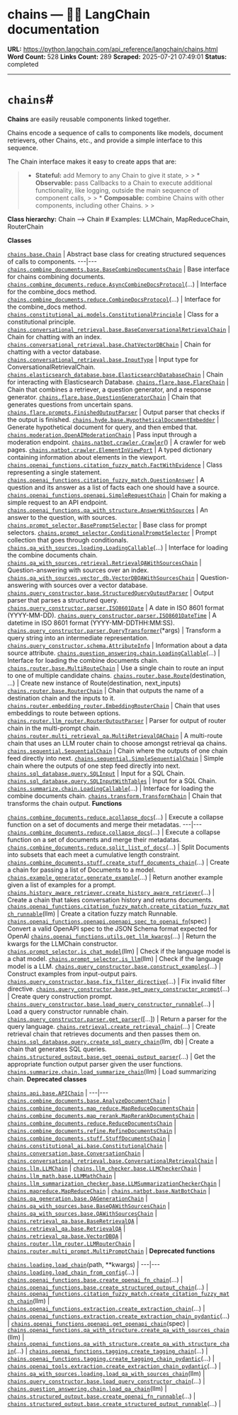 # chains — 🦜🔗 LangChain  documentation

**URL:** https://python.langchain.com/api_reference/langchain/chains.html
**Word Count:** 528
**Links Count:** 289
**Scraped:** 2025-07-21 07:49:01
**Status:** completed

---

# `chains`\#

**Chains** are easily reusable components linked together.

Chains encode a sequence of calls to components like models, document retrievers, other Chains, etc., and provide a simple interface to this sequence.

The Chain interface makes it easy to create apps that are:

>   * **Stateful:** add Memory to any Chain to give it state, >  >   * **Observable:** pass Callbacks to a Chain to execute additional functionality, like logging, outside the main sequence of component calls, >  >   * **Composable:** combine Chains with other components, including other Chains. >  > 

**Class hierarchy:**               Chain --> <name>Chain  # Examples: LLMChain, MapReduceChain, RouterChain     

**Classes**

[`chains.base.Chain`](https://python.langchain.com/api_reference/langchain/chains/langchain.chains.base.Chain.html#langchain.chains.base.Chain "langchain.chains.base.Chain") | Abstract base class for creating structured sequences of calls to components.   ---|---   [`chains.combine_documents.base.BaseCombineDocumentsChain`](https://python.langchain.com/api_reference/langchain/chains/langchain.chains.combine_documents.base.BaseCombineDocumentsChain.html#langchain.chains.combine_documents.base.BaseCombineDocumentsChain "langchain.chains.combine_documents.base.BaseCombineDocumentsChain") | Base interface for chains combining documents.   [`chains.combine_documents.reduce.AsyncCombineDocsProtocol`](https://python.langchain.com/api_reference/langchain/chains/langchain.chains.combine_documents.reduce.AsyncCombineDocsProtocol.html#langchain.chains.combine_documents.reduce.AsyncCombineDocsProtocol "langchain.chains.combine_documents.reduce.AsyncCombineDocsProtocol")\(...\) | Interface for the combine\_docs method.   [`chains.combine_documents.reduce.CombineDocsProtocol`](https://python.langchain.com/api_reference/langchain/chains/langchain.chains.combine_documents.reduce.CombineDocsProtocol.html#langchain.chains.combine_documents.reduce.CombineDocsProtocol "langchain.chains.combine_documents.reduce.CombineDocsProtocol")\(...\) | Interface for the combine\_docs method.   [`chains.constitutional_ai.models.ConstitutionalPrinciple`](https://python.langchain.com/api_reference/langchain/chains/langchain.chains.constitutional_ai.models.ConstitutionalPrinciple.html#langchain.chains.constitutional_ai.models.ConstitutionalPrinciple "langchain.chains.constitutional_ai.models.ConstitutionalPrinciple") | Class for a constitutional principle.   [`chains.conversational_retrieval.base.BaseConversationalRetrievalChain`](https://python.langchain.com/api_reference/langchain/chains/langchain.chains.conversational_retrieval.base.BaseConversationalRetrievalChain.html#langchain.chains.conversational_retrieval.base.BaseConversationalRetrievalChain "langchain.chains.conversational_retrieval.base.BaseConversationalRetrievalChain") | Chain for chatting with an index.   [`chains.conversational_retrieval.base.ChatVectorDBChain`](https://python.langchain.com/api_reference/langchain/chains/langchain.chains.conversational_retrieval.base.ChatVectorDBChain.html#langchain.chains.conversational_retrieval.base.ChatVectorDBChain "langchain.chains.conversational_retrieval.base.ChatVectorDBChain") | Chain for chatting with a vector database.   [`chains.conversational_retrieval.base.InputType`](https://python.langchain.com/api_reference/langchain/chains/langchain.chains.conversational_retrieval.base.InputType.html#langchain.chains.conversational_retrieval.base.InputType "langchain.chains.conversational_retrieval.base.InputType") | Input type for ConversationalRetrievalChain.   [`chains.elasticsearch_database.base.ElasticsearchDatabaseChain`](https://python.langchain.com/api_reference/langchain/chains/langchain.chains.elasticsearch_database.base.ElasticsearchDatabaseChain.html#langchain.chains.elasticsearch_database.base.ElasticsearchDatabaseChain "langchain.chains.elasticsearch_database.base.ElasticsearchDatabaseChain") | Chain for interacting with Elasticsearch Database.   [`chains.flare.base.FlareChain`](https://python.langchain.com/api_reference/langchain/chains/langchain.chains.flare.base.FlareChain.html#langchain.chains.flare.base.FlareChain "langchain.chains.flare.base.FlareChain") | Chain that combines a retriever, a question generator, and a response generator.   [`chains.flare.base.QuestionGeneratorChain`](https://python.langchain.com/api_reference/langchain/chains/langchain.chains.flare.base.QuestionGeneratorChain.html#langchain.chains.flare.base.QuestionGeneratorChain "langchain.chains.flare.base.QuestionGeneratorChain") | Chain that generates questions from uncertain spans.   [`chains.flare.prompts.FinishedOutputParser`](https://python.langchain.com/api_reference/langchain/chains/langchain.chains.flare.prompts.FinishedOutputParser.html#langchain.chains.flare.prompts.FinishedOutputParser "langchain.chains.flare.prompts.FinishedOutputParser") | Output parser that checks if the output is finished.   [`chains.hyde.base.HypotheticalDocumentEmbedder`](https://python.langchain.com/api_reference/langchain/chains/langchain.chains.hyde.base.HypotheticalDocumentEmbedder.html#langchain.chains.hyde.base.HypotheticalDocumentEmbedder "langchain.chains.hyde.base.HypotheticalDocumentEmbedder") | Generate hypothetical document for query, and then embed that.   [`chains.moderation.OpenAIModerationChain`](https://python.langchain.com/api_reference/langchain/chains/langchain.chains.moderation.OpenAIModerationChain.html#langchain.chains.moderation.OpenAIModerationChain "langchain.chains.moderation.OpenAIModerationChain") | Pass input through a moderation endpoint.   [`chains.natbot.crawler.Crawler`](https://python.langchain.com/api_reference/langchain/chains/langchain.chains.natbot.crawler.Crawler.html#langchain.chains.natbot.crawler.Crawler "langchain.chains.natbot.crawler.Crawler")\(\) | A crawler for web pages.   [`chains.natbot.crawler.ElementInViewPort`](https://python.langchain.com/api_reference/langchain/chains/langchain.chains.natbot.crawler.ElementInViewPort.html#langchain.chains.natbot.crawler.ElementInViewPort "langchain.chains.natbot.crawler.ElementInViewPort") | A typed dictionary containing information about elements in the viewport.   [`chains.openai_functions.citation_fuzzy_match.FactWithEvidence`](https://python.langchain.com/api_reference/langchain/chains/langchain.chains.openai_functions.citation_fuzzy_match.FactWithEvidence.html#langchain.chains.openai_functions.citation_fuzzy_match.FactWithEvidence "langchain.chains.openai_functions.citation_fuzzy_match.FactWithEvidence") | Class representing a single statement.   [`chains.openai_functions.citation_fuzzy_match.QuestionAnswer`](https://python.langchain.com/api_reference/langchain/chains/langchain.chains.openai_functions.citation_fuzzy_match.QuestionAnswer.html#langchain.chains.openai_functions.citation_fuzzy_match.QuestionAnswer "langchain.chains.openai_functions.citation_fuzzy_match.QuestionAnswer") | A question and its answer as a list of facts each one should have a source.   [`chains.openai_functions.openapi.SimpleRequestChain`](https://python.langchain.com/api_reference/langchain/chains/langchain.chains.openai_functions.openapi.SimpleRequestChain.html#langchain.chains.openai_functions.openapi.SimpleRequestChain "langchain.chains.openai_functions.openapi.SimpleRequestChain") | Chain for making a simple request to an API endpoint.   [`chains.openai_functions.qa_with_structure.AnswerWithSources`](https://python.langchain.com/api_reference/langchain/chains/langchain.chains.openai_functions.qa_with_structure.AnswerWithSources.html#langchain.chains.openai_functions.qa_with_structure.AnswerWithSources "langchain.chains.openai_functions.qa_with_structure.AnswerWithSources") | An answer to the question, with sources.   [`chains.prompt_selector.BasePromptSelector`](https://python.langchain.com/api_reference/langchain/chains/langchain.chains.prompt_selector.BasePromptSelector.html#langchain.chains.prompt_selector.BasePromptSelector "langchain.chains.prompt_selector.BasePromptSelector") | Base class for prompt selectors.   [`chains.prompt_selector.ConditionalPromptSelector`](https://python.langchain.com/api_reference/langchain/chains/langchain.chains.prompt_selector.ConditionalPromptSelector.html#langchain.chains.prompt_selector.ConditionalPromptSelector "langchain.chains.prompt_selector.ConditionalPromptSelector") | Prompt collection that goes through conditionals.   [`chains.qa_with_sources.loading.LoadingCallable`](https://python.langchain.com/api_reference/langchain/chains/langchain.chains.qa_with_sources.loading.LoadingCallable.html#langchain.chains.qa_with_sources.loading.LoadingCallable "langchain.chains.qa_with_sources.loading.LoadingCallable")\(...\) | Interface for loading the combine documents chain.   [`chains.qa_with_sources.retrieval.RetrievalQAWithSourcesChain`](https://python.langchain.com/api_reference/langchain/chains/langchain.chains.qa_with_sources.retrieval.RetrievalQAWithSourcesChain.html#langchain.chains.qa_with_sources.retrieval.RetrievalQAWithSourcesChain "langchain.chains.qa_with_sources.retrieval.RetrievalQAWithSourcesChain") | Question-answering with sources over an index.   [`chains.qa_with_sources.vector_db.VectorDBQAWithSourcesChain`](https://python.langchain.com/api_reference/langchain/chains/langchain.chains.qa_with_sources.vector_db.VectorDBQAWithSourcesChain.html#langchain.chains.qa_with_sources.vector_db.VectorDBQAWithSourcesChain "langchain.chains.qa_with_sources.vector_db.VectorDBQAWithSourcesChain") | Question-answering with sources over a vector database.   [`chains.query_constructor.base.StructuredQueryOutputParser`](https://python.langchain.com/api_reference/langchain/chains/langchain.chains.query_constructor.base.StructuredQueryOutputParser.html#langchain.chains.query_constructor.base.StructuredQueryOutputParser "langchain.chains.query_constructor.base.StructuredQueryOutputParser") | Output parser that parses a structured query.   [`chains.query_constructor.parser.ISO8601Date`](https://python.langchain.com/api_reference/langchain/chains/langchain.chains.query_constructor.parser.ISO8601Date.html#langchain.chains.query_constructor.parser.ISO8601Date "langchain.chains.query_constructor.parser.ISO8601Date") | A date in ISO 8601 format \(YYYY-MM-DD\).   [`chains.query_constructor.parser.ISO8601DateTime`](https://python.langchain.com/api_reference/langchain/chains/langchain.chains.query_constructor.parser.ISO8601DateTime.html#langchain.chains.query_constructor.parser.ISO8601DateTime "langchain.chains.query_constructor.parser.ISO8601DateTime") | A datetime in ISO 8601 format \(YYYY-MM-DDTHH:MM:SS\).   [`chains.query_constructor.parser.QueryTransformer`](https://python.langchain.com/api_reference/langchain/chains/langchain.chains.query_constructor.parser.QueryTransformer.html#langchain.chains.query_constructor.parser.QueryTransformer "langchain.chains.query_constructor.parser.QueryTransformer")\(\*args\) | Transform a query string into an intermediate representation.   [`chains.query_constructor.schema.AttributeInfo`](https://python.langchain.com/api_reference/langchain/chains/langchain.chains.query_constructor.schema.AttributeInfo.html#langchain.chains.query_constructor.schema.AttributeInfo "langchain.chains.query_constructor.schema.AttributeInfo") | Information about a data source attribute.   [`chains.question_answering.chain.LoadingCallable`](https://python.langchain.com/api_reference/langchain/chains/langchain.chains.question_answering.chain.LoadingCallable.html#langchain.chains.question_answering.chain.LoadingCallable "langchain.chains.question_answering.chain.LoadingCallable")\(...\) | Interface for loading the combine documents chain.   [`chains.router.base.MultiRouteChain`](https://python.langchain.com/api_reference/langchain/chains/langchain.chains.router.base.MultiRouteChain.html#langchain.chains.router.base.MultiRouteChain "langchain.chains.router.base.MultiRouteChain") | Use a single chain to route an input to one of multiple candidate chains.   [`chains.router.base.Route`](https://python.langchain.com/api_reference/langchain/chains/langchain.chains.router.base.Route.html#langchain.chains.router.base.Route "langchain.chains.router.base.Route")\(destination, ...\) | Create new instance of Route\(destination, next\_inputs\)   [`chains.router.base.RouterChain`](https://python.langchain.com/api_reference/langchain/chains/langchain.chains.router.base.RouterChain.html#langchain.chains.router.base.RouterChain "langchain.chains.router.base.RouterChain") | Chain that outputs the name of a destination chain and the inputs to it.   [`chains.router.embedding_router.EmbeddingRouterChain`](https://python.langchain.com/api_reference/langchain/chains/langchain.chains.router.embedding_router.EmbeddingRouterChain.html#langchain.chains.router.embedding_router.EmbeddingRouterChain "langchain.chains.router.embedding_router.EmbeddingRouterChain") | Chain that uses embeddings to route between options.   [`chains.router.llm_router.RouterOutputParser`](https://python.langchain.com/api_reference/langchain/chains/langchain.chains.router.llm_router.RouterOutputParser.html#langchain.chains.router.llm_router.RouterOutputParser "langchain.chains.router.llm_router.RouterOutputParser") | Parser for output of router chain in the multi-prompt chain.   [`chains.router.multi_retrieval_qa.MultiRetrievalQAChain`](https://python.langchain.com/api_reference/langchain/chains/langchain.chains.router.multi_retrieval_qa.MultiRetrievalQAChain.html#langchain.chains.router.multi_retrieval_qa.MultiRetrievalQAChain "langchain.chains.router.multi_retrieval_qa.MultiRetrievalQAChain") | A multi-route chain that uses an LLM router chain to choose amongst retrieval qa chains.   [`chains.sequential.SequentialChain`](https://python.langchain.com/api_reference/langchain/chains/langchain.chains.sequential.SequentialChain.html#langchain.chains.sequential.SequentialChain "langchain.chains.sequential.SequentialChain") | Chain where the outputs of one chain feed directly into next.   [`chains.sequential.SimpleSequentialChain`](https://python.langchain.com/api_reference/langchain/chains/langchain.chains.sequential.SimpleSequentialChain.html#langchain.chains.sequential.SimpleSequentialChain "langchain.chains.sequential.SimpleSequentialChain") | Simple chain where the outputs of one step feed directly into next.   [`chains.sql_database.query.SQLInput`](https://python.langchain.com/api_reference/langchain/chains/langchain.chains.sql_database.query.SQLInput.html#langchain.chains.sql_database.query.SQLInput "langchain.chains.sql_database.query.SQLInput") | Input for a SQL Chain.   [`chains.sql_database.query.SQLInputWithTables`](https://python.langchain.com/api_reference/langchain/chains/langchain.chains.sql_database.query.SQLInputWithTables.html#langchain.chains.sql_database.query.SQLInputWithTables "langchain.chains.sql_database.query.SQLInputWithTables") | Input for a SQL Chain.   [`chains.summarize.chain.LoadingCallable`](https://python.langchain.com/api_reference/langchain/chains/langchain.chains.summarize.chain.LoadingCallable.html#langchain.chains.summarize.chain.LoadingCallable "langchain.chains.summarize.chain.LoadingCallable")\(...\) | Interface for loading the combine documents chain.   [`chains.transform.TransformChain`](https://python.langchain.com/api_reference/langchain/chains/langchain.chains.transform.TransformChain.html#langchain.chains.transform.TransformChain "langchain.chains.transform.TransformChain") | Chain that transforms the chain output.      **Functions**

[`chains.combine_documents.reduce.acollapse_docs`](https://python.langchain.com/api_reference/langchain/chains/langchain.chains.combine_documents.reduce.acollapse_docs.html#langchain.chains.combine_documents.reduce.acollapse_docs "langchain.chains.combine_documents.reduce.acollapse_docs")\(...\) | Execute a collapse function on a set of documents and merge their metadatas.   ---|---   [`chains.combine_documents.reduce.collapse_docs`](https://python.langchain.com/api_reference/langchain/chains/langchain.chains.combine_documents.reduce.collapse_docs.html#langchain.chains.combine_documents.reduce.collapse_docs "langchain.chains.combine_documents.reduce.collapse_docs")\(...\) | Execute a collapse function on a set of documents and merge their metadatas.   [`chains.combine_documents.reduce.split_list_of_docs`](https://python.langchain.com/api_reference/langchain/chains/langchain.chains.combine_documents.reduce.split_list_of_docs.html#langchain.chains.combine_documents.reduce.split_list_of_docs "langchain.chains.combine_documents.reduce.split_list_of_docs")\(...\) | Split Documents into subsets that each meet a cumulative length constraint.   [`chains.combine_documents.stuff.create_stuff_documents_chain`](https://python.langchain.com/api_reference/langchain/chains/langchain.chains.combine_documents.stuff.create_stuff_documents_chain.html#langchain.chains.combine_documents.stuff.create_stuff_documents_chain "langchain.chains.combine_documents.stuff.create_stuff_documents_chain")\(...\) | Create a chain for passing a list of Documents to a model.   [`chains.example_generator.generate_example`](https://python.langchain.com/api_reference/langchain/chains/langchain.chains.example_generator.generate_example.html#langchain.chains.example_generator.generate_example "langchain.chains.example_generator.generate_example")\(...\) | Return another example given a list of examples for a prompt.   [`chains.history_aware_retriever.create_history_aware_retriever`](https://python.langchain.com/api_reference/langchain/chains/langchain.chains.history_aware_retriever.create_history_aware_retriever.html#langchain.chains.history_aware_retriever.create_history_aware_retriever "langchain.chains.history_aware_retriever.create_history_aware_retriever")\(...\) | Create a chain that takes conversation history and returns documents.   [`chains.openai_functions.citation_fuzzy_match.create_citation_fuzzy_match_runnable`](https://python.langchain.com/api_reference/langchain/chains/langchain.chains.openai_functions.citation_fuzzy_match.create_citation_fuzzy_match_runnable.html#langchain.chains.openai_functions.citation_fuzzy_match.create_citation_fuzzy_match_runnable "langchain.chains.openai_functions.citation_fuzzy_match.create_citation_fuzzy_match_runnable")\(llm\) | Create a citation fuzzy match Runnable.   [`chains.openai_functions.openapi.openapi_spec_to_openai_fn`](https://python.langchain.com/api_reference/langchain/chains/langchain.chains.openai_functions.openapi.openapi_spec_to_openai_fn.html#langchain.chains.openai_functions.openapi.openapi_spec_to_openai_fn "langchain.chains.openai_functions.openapi.openapi_spec_to_openai_fn")\(spec\) | Convert a valid OpenAPI spec to the JSON Schema format expected for OpenAI   [`chains.openai_functions.utils.get_llm_kwargs`](https://python.langchain.com/api_reference/langchain/chains/langchain.chains.openai_functions.utils.get_llm_kwargs.html#langchain.chains.openai_functions.utils.get_llm_kwargs "langchain.chains.openai_functions.utils.get_llm_kwargs")\(...\) | Return the kwargs for the LLMChain constructor.   [`chains.prompt_selector.is_chat_model`](https://python.langchain.com/api_reference/langchain/chains/langchain.chains.prompt_selector.is_chat_model.html#langchain.chains.prompt_selector.is_chat_model "langchain.chains.prompt_selector.is_chat_model")\(llm\) | Check if the language model is a chat model.   [`chains.prompt_selector.is_llm`](https://python.langchain.com/api_reference/langchain/chains/langchain.chains.prompt_selector.is_llm.html#langchain.chains.prompt_selector.is_llm "langchain.chains.prompt_selector.is_llm")\(llm\) | Check if the language model is a LLM.   [`chains.query_constructor.base.construct_examples`](https://python.langchain.com/api_reference/langchain/chains/langchain.chains.query_constructor.base.construct_examples.html#langchain.chains.query_constructor.base.construct_examples "langchain.chains.query_constructor.base.construct_examples")\(...\) | Construct examples from input-output pairs.   [`chains.query_constructor.base.fix_filter_directive`](https://python.langchain.com/api_reference/langchain/chains/langchain.chains.query_constructor.base.fix_filter_directive.html#langchain.chains.query_constructor.base.fix_filter_directive "langchain.chains.query_constructor.base.fix_filter_directive")\(...\) | Fix invalid filter directive.   [`chains.query_constructor.base.get_query_constructor_prompt`](https://python.langchain.com/api_reference/langchain/chains/langchain.chains.query_constructor.base.get_query_constructor_prompt.html#langchain.chains.query_constructor.base.get_query_constructor_prompt "langchain.chains.query_constructor.base.get_query_constructor_prompt")\(...\) | Create query construction prompt.   [`chains.query_constructor.base.load_query_constructor_runnable`](https://python.langchain.com/api_reference/langchain/chains/langchain.chains.query_constructor.base.load_query_constructor_runnable.html#langchain.chains.query_constructor.base.load_query_constructor_runnable "langchain.chains.query_constructor.base.load_query_constructor_runnable")\(...\) | Load a query constructor runnable chain.   [`chains.query_constructor.parser.get_parser`](https://python.langchain.com/api_reference/langchain/chains/langchain.chains.query_constructor.parser.get_parser.html#langchain.chains.query_constructor.parser.get_parser "langchain.chains.query_constructor.parser.get_parser")\(\[...\]\) | Return a parser for the query language.   [`chains.retrieval.create_retrieval_chain`](https://python.langchain.com/api_reference/langchain/chains/langchain.chains.retrieval.create_retrieval_chain.html#langchain.chains.retrieval.create_retrieval_chain "langchain.chains.retrieval.create_retrieval_chain")\(...\) | Create retrieval chain that retrieves documents and then passes them on.   [`chains.sql_database.query.create_sql_query_chain`](https://python.langchain.com/api_reference/langchain/chains/langchain.chains.sql_database.query.create_sql_query_chain.html#langchain.chains.sql_database.query.create_sql_query_chain "langchain.chains.sql_database.query.create_sql_query_chain")\(llm, db\) | Create a chain that generates SQL queries.   [`chains.structured_output.base.get_openai_output_parser`](https://python.langchain.com/api_reference/langchain/chains/langchain.chains.structured_output.base.get_openai_output_parser.html#langchain.chains.structured_output.base.get_openai_output_parser "langchain.chains.structured_output.base.get_openai_output_parser")\(...\) | Get the appropriate function output parser given the user functions.   [`chains.summarize.chain.load_summarize_chain`](https://python.langchain.com/api_reference/langchain/chains/langchain.chains.summarize.chain.load_summarize_chain.html#langchain.chains.summarize.chain.load_summarize_chain "langchain.chains.summarize.chain.load_summarize_chain")\(llm\) | Load summarizing chain.      **Deprecated classes**

[`chains.api.base.APIChain`](https://python.langchain.com/api_reference/langchain/chains/langchain.chains.api.base.APIChain.html#langchain.chains.api.base.APIChain "langchain.chains.api.base.APIChain") |    ---|---   [`chains.combine_documents.base.AnalyzeDocumentChain`](https://python.langchain.com/api_reference/langchain/chains/langchain.chains.combine_documents.base.AnalyzeDocumentChain.html#langchain.chains.combine_documents.base.AnalyzeDocumentChain "langchain.chains.combine_documents.base.AnalyzeDocumentChain") |    [`chains.combine_documents.map_reduce.MapReduceDocumentsChain`](https://python.langchain.com/api_reference/langchain/chains/langchain.chains.combine_documents.map_reduce.MapReduceDocumentsChain.html#langchain.chains.combine_documents.map_reduce.MapReduceDocumentsChain "langchain.chains.combine_documents.map_reduce.MapReduceDocumentsChain") |    [`chains.combine_documents.map_rerank.MapRerankDocumentsChain`](https://python.langchain.com/api_reference/langchain/chains/langchain.chains.combine_documents.map_rerank.MapRerankDocumentsChain.html#langchain.chains.combine_documents.map_rerank.MapRerankDocumentsChain "langchain.chains.combine_documents.map_rerank.MapRerankDocumentsChain") |    [`chains.combine_documents.reduce.ReduceDocumentsChain`](https://python.langchain.com/api_reference/langchain/chains/langchain.chains.combine_documents.reduce.ReduceDocumentsChain.html#langchain.chains.combine_documents.reduce.ReduceDocumentsChain "langchain.chains.combine_documents.reduce.ReduceDocumentsChain") |    [`chains.combine_documents.refine.RefineDocumentsChain`](https://python.langchain.com/api_reference/langchain/chains/langchain.chains.combine_documents.refine.RefineDocumentsChain.html#langchain.chains.combine_documents.refine.RefineDocumentsChain "langchain.chains.combine_documents.refine.RefineDocumentsChain") |    [`chains.combine_documents.stuff.StuffDocumentsChain`](https://python.langchain.com/api_reference/langchain/chains/langchain.chains.combine_documents.stuff.StuffDocumentsChain.html#langchain.chains.combine_documents.stuff.StuffDocumentsChain "langchain.chains.combine_documents.stuff.StuffDocumentsChain") |    [`chains.constitutional_ai.base.ConstitutionalChain`](https://python.langchain.com/api_reference/langchain/chains/langchain.chains.constitutional_ai.base.ConstitutionalChain.html#langchain.chains.constitutional_ai.base.ConstitutionalChain "langchain.chains.constitutional_ai.base.ConstitutionalChain") |    [`chains.conversation.base.ConversationChain`](https://python.langchain.com/api_reference/langchain/chains/langchain.chains.conversation.base.ConversationChain.html#langchain.chains.conversation.base.ConversationChain "langchain.chains.conversation.base.ConversationChain") |    [`chains.conversational_retrieval.base.ConversationalRetrievalChain`](https://python.langchain.com/api_reference/langchain/chains/langchain.chains.conversational_retrieval.base.ConversationalRetrievalChain.html#langchain.chains.conversational_retrieval.base.ConversationalRetrievalChain "langchain.chains.conversational_retrieval.base.ConversationalRetrievalChain") |    [`chains.llm.LLMChain`](https://python.langchain.com/api_reference/langchain/chains/langchain.chains.llm.LLMChain.html#langchain.chains.llm.LLMChain "langchain.chains.llm.LLMChain") |    [`chains.llm_checker.base.LLMCheckerChain`](https://python.langchain.com/api_reference/langchain/chains/langchain.chains.llm_checker.base.LLMCheckerChain.html#langchain.chains.llm_checker.base.LLMCheckerChain "langchain.chains.llm_checker.base.LLMCheckerChain") |    [`chains.llm_math.base.LLMMathChain`](https://python.langchain.com/api_reference/langchain/chains/langchain.chains.llm_math.base.LLMMathChain.html#langchain.chains.llm_math.base.LLMMathChain "langchain.chains.llm_math.base.LLMMathChain") |    [`chains.llm_summarization_checker.base.LLMSummarizationCheckerChain`](https://python.langchain.com/api_reference/langchain/chains/langchain.chains.llm_summarization_checker.base.LLMSummarizationCheckerChain.html#langchain.chains.llm_summarization_checker.base.LLMSummarizationCheckerChain "langchain.chains.llm_summarization_checker.base.LLMSummarizationCheckerChain") |    [`chains.mapreduce.MapReduceChain`](https://python.langchain.com/api_reference/langchain/chains/langchain.chains.mapreduce.MapReduceChain.html#langchain.chains.mapreduce.MapReduceChain "langchain.chains.mapreduce.MapReduceChain") |    [`chains.natbot.base.NatBotChain`](https://python.langchain.com/api_reference/langchain/chains/langchain.chains.natbot.base.NatBotChain.html#langchain.chains.natbot.base.NatBotChain "langchain.chains.natbot.base.NatBotChain") |    [`chains.qa_generation.base.QAGenerationChain`](https://python.langchain.com/api_reference/langchain/chains/langchain.chains.qa_generation.base.QAGenerationChain.html#langchain.chains.qa_generation.base.QAGenerationChain "langchain.chains.qa_generation.base.QAGenerationChain") |    [`chains.qa_with_sources.base.BaseQAWithSourcesChain`](https://python.langchain.com/api_reference/langchain/chains/langchain.chains.qa_with_sources.base.BaseQAWithSourcesChain.html#langchain.chains.qa_with_sources.base.BaseQAWithSourcesChain "langchain.chains.qa_with_sources.base.BaseQAWithSourcesChain") |    [`chains.qa_with_sources.base.QAWithSourcesChain`](https://python.langchain.com/api_reference/langchain/chains/langchain.chains.qa_with_sources.base.QAWithSourcesChain.html#langchain.chains.qa_with_sources.base.QAWithSourcesChain "langchain.chains.qa_with_sources.base.QAWithSourcesChain") |    [`chains.retrieval_qa.base.BaseRetrievalQA`](https://python.langchain.com/api_reference/langchain/chains/langchain.chains.retrieval_qa.base.BaseRetrievalQA.html#langchain.chains.retrieval_qa.base.BaseRetrievalQA "langchain.chains.retrieval_qa.base.BaseRetrievalQA") |    [`chains.retrieval_qa.base.RetrievalQA`](https://python.langchain.com/api_reference/langchain/chains/langchain.chains.retrieval_qa.base.RetrievalQA.html#langchain.chains.retrieval_qa.base.RetrievalQA "langchain.chains.retrieval_qa.base.RetrievalQA") |    [`chains.retrieval_qa.base.VectorDBQA`](https://python.langchain.com/api_reference/langchain/chains/langchain.chains.retrieval_qa.base.VectorDBQA.html#langchain.chains.retrieval_qa.base.VectorDBQA "langchain.chains.retrieval_qa.base.VectorDBQA") |    [`chains.router.llm_router.LLMRouterChain`](https://python.langchain.com/api_reference/langchain/chains/langchain.chains.router.llm_router.LLMRouterChain.html#langchain.chains.router.llm_router.LLMRouterChain "langchain.chains.router.llm_router.LLMRouterChain") |    [`chains.router.multi_prompt.MultiPromptChain`](https://python.langchain.com/api_reference/langchain/chains/langchain.chains.router.multi_prompt.MultiPromptChain.html#langchain.chains.router.multi_prompt.MultiPromptChain "langchain.chains.router.multi_prompt.MultiPromptChain") |       **Deprecated functions**

[`chains.loading.load_chain`](https://python.langchain.com/api_reference/langchain/chains/langchain.chains.loading.load_chain.html#langchain.chains.loading.load_chain "langchain.chains.loading.load_chain")\(path, \*\*kwargs\) |    ---|---   [`chains.loading.load_chain_from_config`](https://python.langchain.com/api_reference/langchain/chains/langchain.chains.loading.load_chain_from_config.html#langchain.chains.loading.load_chain_from_config "langchain.chains.loading.load_chain_from_config")\(...\) |    [`chains.openai_functions.base.create_openai_fn_chain`](https://python.langchain.com/api_reference/langchain/chains/langchain.chains.openai_functions.base.create_openai_fn_chain.html#langchain.chains.openai_functions.base.create_openai_fn_chain "langchain.chains.openai_functions.base.create_openai_fn_chain")\(...\) |    [`chains.openai_functions.base.create_structured_output_chain`](https://python.langchain.com/api_reference/langchain/chains/langchain.chains.openai_functions.base.create_structured_output_chain.html#langchain.chains.openai_functions.base.create_structured_output_chain "langchain.chains.openai_functions.base.create_structured_output_chain")\(...\) |    [`chains.openai_functions.citation_fuzzy_match.create_citation_fuzzy_match_chain`](https://python.langchain.com/api_reference/langchain/chains/langchain.chains.openai_functions.citation_fuzzy_match.create_citation_fuzzy_match_chain.html#langchain.chains.openai_functions.citation_fuzzy_match.create_citation_fuzzy_match_chain "langchain.chains.openai_functions.citation_fuzzy_match.create_citation_fuzzy_match_chain")\(llm\) |    [`chains.openai_functions.extraction.create_extraction_chain`](https://python.langchain.com/api_reference/langchain/chains/langchain.chains.openai_functions.extraction.create_extraction_chain.html#langchain.chains.openai_functions.extraction.create_extraction_chain "langchain.chains.openai_functions.extraction.create_extraction_chain")\(...\) |    [`chains.openai_functions.extraction.create_extraction_chain_pydantic`](https://python.langchain.com/api_reference/langchain/chains/langchain.chains.openai_functions.extraction.create_extraction_chain_pydantic.html#langchain.chains.openai_functions.extraction.create_extraction_chain_pydantic "langchain.chains.openai_functions.extraction.create_extraction_chain_pydantic")\(...\) |    [`chains.openai_functions.openapi.get_openapi_chain`](https://python.langchain.com/api_reference/langchain/chains/langchain.chains.openai_functions.openapi.get_openapi_chain.html#langchain.chains.openai_functions.openapi.get_openapi_chain "langchain.chains.openai_functions.openapi.get_openapi_chain")\(spec\) |    [`chains.openai_functions.qa_with_structure.create_qa_with_sources_chain`](https://python.langchain.com/api_reference/langchain/chains/langchain.chains.openai_functions.qa_with_structure.create_qa_with_sources_chain.html#langchain.chains.openai_functions.qa_with_structure.create_qa_with_sources_chain "langchain.chains.openai_functions.qa_with_structure.create_qa_with_sources_chain")\(llm\) |    [`chains.openai_functions.qa_with_structure.create_qa_with_structure_chain`](https://python.langchain.com/api_reference/langchain/chains/langchain.chains.openai_functions.qa_with_structure.create_qa_with_structure_chain.html#langchain.chains.openai_functions.qa_with_structure.create_qa_with_structure_chain "langchain.chains.openai_functions.qa_with_structure.create_qa_with_structure_chain")\(...\) |    [`chains.openai_functions.tagging.create_tagging_chain`](https://python.langchain.com/api_reference/langchain/chains/langchain.chains.openai_functions.tagging.create_tagging_chain.html#langchain.chains.openai_functions.tagging.create_tagging_chain "langchain.chains.openai_functions.tagging.create_tagging_chain")\(...\) |    [`chains.openai_functions.tagging.create_tagging_chain_pydantic`](https://python.langchain.com/api_reference/langchain/chains/langchain.chains.openai_functions.tagging.create_tagging_chain_pydantic.html#langchain.chains.openai_functions.tagging.create_tagging_chain_pydantic "langchain.chains.openai_functions.tagging.create_tagging_chain_pydantic")\(...\) |    [`chains.openai_tools.extraction.create_extraction_chain_pydantic`](https://python.langchain.com/api_reference/langchain/chains/langchain.chains.openai_tools.extraction.create_extraction_chain_pydantic.html#langchain.chains.openai_tools.extraction.create_extraction_chain_pydantic "langchain.chains.openai_tools.extraction.create_extraction_chain_pydantic")\(...\) |    [`chains.qa_with_sources.loading.load_qa_with_sources_chain`](https://python.langchain.com/api_reference/langchain/chains/langchain.chains.qa_with_sources.loading.load_qa_with_sources_chain.html#langchain.chains.qa_with_sources.loading.load_qa_with_sources_chain "langchain.chains.qa_with_sources.loading.load_qa_with_sources_chain")\(llm\) |    [`chains.query_constructor.base.load_query_constructor_chain`](https://python.langchain.com/api_reference/langchain/chains/langchain.chains.query_constructor.base.load_query_constructor_chain.html#langchain.chains.query_constructor.base.load_query_constructor_chain "langchain.chains.query_constructor.base.load_query_constructor_chain")\(...\) |    [`chains.question_answering.chain.load_qa_chain`](https://python.langchain.com/api_reference/langchain/chains/langchain.chains.question_answering.chain.load_qa_chain.html#langchain.chains.question_answering.chain.load_qa_chain "langchain.chains.question_answering.chain.load_qa_chain")\(llm\) |    [`chains.structured_output.base.create_openai_fn_runnable`](https://python.langchain.com/api_reference/langchain/chains/langchain.chains.structured_output.base.create_openai_fn_runnable.html#langchain.chains.structured_output.base.create_openai_fn_runnable "langchain.chains.structured_output.base.create_openai_fn_runnable")\(...\) |    [`chains.structured_output.base.create_structured_output_runnable`](https://python.langchain.com/api_reference/langchain/chains/langchain.chains.structured_output.base.create_structured_output_runnable.html#langchain.chains.structured_output.base.create_structured_output_runnable "langchain.chains.structured_output.base.create_structured_output_runnable")\(...\) |